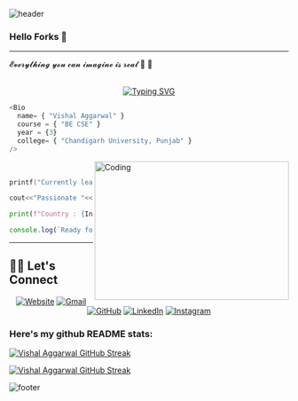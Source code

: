 
![header](https://capsule-render.vercel.app/api?type=waving&color=gradient&height=300&section=header&text=𝑽𝒊𝒔𝒉𝒂𝒍%20𝑨𝒈𝒈𝒂𝒓𝒘𝒂𝒍&fontSize=70&fontColor=999999)
### Hello Forks <Forks/> 👋
------------------
 

</a>  𝓔𝓿𝓮𝓻𝔂𝓽𝓱𝓲𝓷𝓰 𝔂𝓸𝓾 𝓬𝓪𝓷 𝓲𝓶𝓪𝓰𝓲𝓷𝓮 𝓲𝓼 𝓻𝓮𝓪𝓵 💯 💯 <br><br>

<p align="center">
  <a href="https://git.io/typing-svg"><img src="https://readme-typing-svg.herokuapp.com?font=lucida+handwriting&pause=1000&color=F7E625&width=435&lines=I+am+Vishal+Aggarwal;Currently+pursuing+BE+in+CSE;Flutter+Developer;Web-+Dev;Loves+Music;Loves+to+learn+new+Things" alt="Typing SVG" /></a>
</p>

```js
<Bio 
  name= { "Vishal Aggarwal" }
  course = { "BE CSE" }
  year = {3}
  college= { "Chandigarh University, Punjab" } 
/>
```

<img align="right" alt="Coding" src="https://camo.githubusercontent.com/5ddf73ad3a205111cf8c686f687fc216c2946a75005718c8da5b837ad9de78c9/68747470733a2f2f7468756d62732e6766796361742e636f6d2f4576696c4e657874446576696c666973682d736d616c6c2e676966" width="350" height="250" /><br> 

```c
printf("Currently learning %s", "Flutter Development | Firebase");
```
```c++
cout<<"Passionate "<< "Learner" <<endl;
```
```python
print(f"Country : {India}")
```
```js
console.log(`Ready for Fire !!!`);
```
------------------




  ## 🙋‍♀️ Let's Connect
<p align="center">
  <a href="https://vishal-aggarwal-portfolio.web.app/"><img src="https://img.icons8.com/bubbles/50/000000/web.png" alt="Website"/></a>
	<a href="mailto:aggarwalvishal0305@gmail.com"><img src="https://img.icons8.com/bubbles/50/000000/gmail.png" alt="Gmail"/></a>
	<a href="https://github.com/Vishal-Aggarwal0305"><img src="https://img.icons8.com/bubbles/50/000000/github.png" alt="GitHub"/></a>
	<a href="https://www.linkedin.com/in/vishalaggarwal0305"><img src="https://img.icons8.com/bubbles/50/000000/linkedin.png" alt="LinkedIn"/></a>
	<a href="https://instagram.com/vishaaal.l"><img src="https://img.icons8.com/bubbles/50/000000/instagram.png" alt="Instagram"/></a>
	
	
	
	
</p>

### Here's my github README stats:

[![Vishal Aggarwal GitHub Streak](https://streak-stats.demolab.com?user=Vishal-Aggarwal0305&theme=python-dark)](https://git.io/streak-stats)

[![Vishal Aggarwal GitHub Streak](https://github-readme-stats.vercel.app/api?username=vishal-aggarwal0305)](https://git.io/streak-stats)




![footer](https://capsule-render.vercel.app/api?type=waving&color=gradient&height=250&section=footer&fontSize=90)
